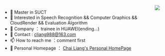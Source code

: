 <img align="right" src="https://github-readme-stats.vercel.app/api?username=real-CLiang&show_icons=true">

- 👋 Master in SUCT
- 👀 Interested in Speech Recognition && Computer Graphics && CloudRender && Evaluation Algorithm
- 🍊 Company ： trainee in HUAWEI(ending...)
- 🌱 Contact : cliang988@163.com
- 📫 How to reach me ：comment first
- 📕 Personal Homepage ： [Chai Liang's Personal HomePage](https://real-cliang.github.io/)

<!---
real-CLiang/real-CLiang is a ✨ special ✨ repository because its `README.md` (this file) appears on your GitHub profile.
You can click the Preview link to take a look at your changes.
--->
